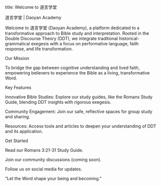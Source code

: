 title: Welcome to 道言学堂

道言学堂 | Daoyan Academy

Welcome to 道言学堂 (Daoyan Academy), a platform dedicated to a transformative approach to Bible study and interpretation. Rooted in the Double Discourse Theory (DDT), we integrate traditional historical-grammatical exegesis with a focus on performative language, faith response, and life transformation.

Our Mission

To bridge the gap between cognitive understanding and lived faith, empowering believers to experience the Bible as a living, transformative Word.

Key Features


Innovative Bible Studies: Explore our study guides, like the Romans Study Guide, blending DDT insights with rigorous exegesis.


Community Engagement: Join our safe, reflective spaces for group study and sharing.


Resources: Access tools and articles to deepen your understanding of DDT and its application.

Get Started


Read our Romans 3:21-31 Study Guide.



Join our community discussions (coming soon).



Follow us on social media for updates.



“Let the Word shape your being and becoming.”